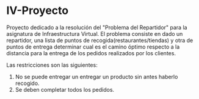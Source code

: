 # IV-Proyecto
Proyecto dedicado a la resolución del "Problema del Repartidor" para la asignatura de Infraestructura Virtual. El problema consiste en dado un repartidor, una lista de puntos de recogida(restaurantes/tiendas) y otra de puntos de entrega determinar cual es el camino óptimo respecto a la distancia para la entrega de los pedidos realizados por los clientes. 

Las restricciones son las siguientes:
1. No se puede entregar un entregar un producto sin antes haberlo recogido.
2. Se deben completar todos los pedidos.
